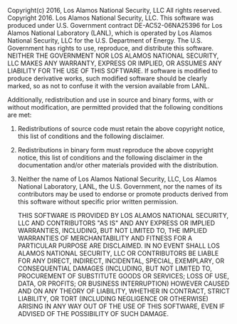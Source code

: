 Copyright(c) 2016, Los Alamos National Security, LLC All rights reserved. Copyright 2016. Los Alamos National Security, LLC. This software was
produced under U.S. Government contract DE-AC52-06NA25396 for Los Alamos National Laboratory (LANL), which is operated by Los Alamos National
Security, LLC for the U.S. Department of Energy. The U.S. Government has rights to use, reproduce, and distribute this software.  NEITHER THE
GOVERNMENT NOR LOS ALAMOS NATIONAL SECURITY, LLC MAKES ANY WARRANTY, EXPRESS OR IMPLIED, OR ASSUMES ANY LIABILITY FOR THE USE OF THIS
SOFTWARE.  If software is modified to produce derivative works, such modified software should be clearly marked, so as not to confuse it with  the version available from LANL.

Additionally, redistribution and use in source and binary forms, with or without modification, are permitted provided that the following conditions are met:

1. Redistributions of source code must retain the above copyright notice, this list of conditions and the following disclaimer.
2. Redistributions in binary form must reproduce the above copyright notice, this list of conditions and the following disclaimer in the documentation and/or other materials provided with the distribution.
3. Neither the name of Los Alamos National Security, LLC, Los Alamos National Laboratory, LANL, the U.S. Government, nor the names of its contributors may be used to endorse or promote products derived from this software without specific prior written permission.

   THIS SOFTWARE IS PROVIDED BY LOS ALAMOS NATIONAL SECURITY, LLC AND CONTRIBUTORS "AS IS" AND ANY EXPRESS OR IMPLIED WARRANTIES, INCLUDING,
   BUT NOT LIMITED TO, THE IMPLIED WARRANTIES OF MERCHANTABILITY AND FITNESS FOR A PARTICULAR PURPOSE ARE DISCLAIMED. IN NO EVENT SHALL LOS
   ALAMOS NATIONAL SECURITY, LLC OR CONTRIBUTORS BE LIABLE FOR ANY DIRECT, INDIRECT, INCIDENTAL, SPECIAL, EXEMPLARY, OR CONSEQUENTIAL DAMAGES
   (INCLUDING, BUT NOT LIMITED TO, PROCUREMENT OF SUBSTITUTE GOODS OR SERVICES; LOSS OF USE, DATA, OR PROFITS; OR BUSINESS INTERRUPTION)
   HOWEVER CAUSED AND ON ANY THEORY OF LIABILITY, WHETHER IN CONTRACT, STRICT LIABILITY, OR TORT (INCLUDING NEGLIGENCE OR OTHERWISE) ARISING IN
   ANY WAY OUT OF THE USE OF THIS SOFTWARE, EVEN IF ADVISED OF THE POSSIBILITY OF SUCH DAMAGE.
